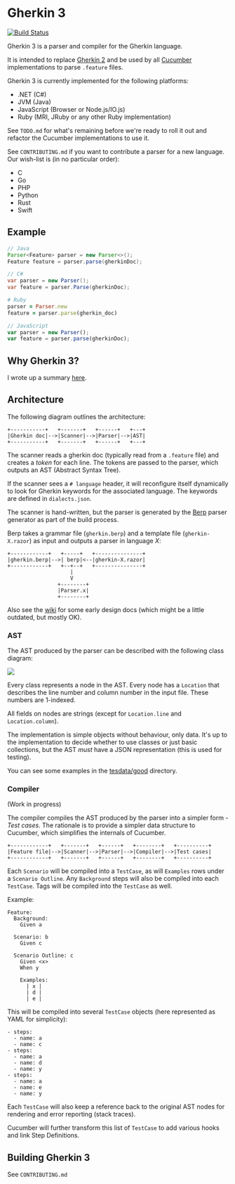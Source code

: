 # Gherkin 3

[![Build Status](https://travis-ci.org/cucumber/gherkin3.png)](https://travis-ci.org/cucumber/gherkin3)

Gherkin 3 is a parser and compiler for the Gherkin language.

It is intended to replace [Gherkin 2](https://github.com/cucumber/gherkin) and be used by
all [Cucumber](https://cukes.info) implementations to parse `.feature` files.

Gherkin 3 is currently implemented for the following platforms:

* .NET (C#)
* JVM (Java)
* JavaScript (Browser or Node.js/IO.js)
* Ruby (MRI, JRuby or any other Ruby implementation)

See `TODO.md` for what's remaining before we're ready to roll it out and refactor
the Cucumber implementations to use it.

See `CONTRIBUTING.md` if you want to contribute a parser for a new language.
Our wish-list is (in no particular order):

* C
* Go
* PHP
* Python
* Rust
* Swift

## Example

```java
// Java
Parser<Feature> parser = new Parser<>();
Feature feature = parser.parse(gherkinDoc);
```

```csharp
// C#
var parser = new Parser();
var feature = parser.Parse(gherkinDoc);
```

```ruby
# Ruby
parser = Parser.new
feature = parser.parse(gherkin_doc)
```

```javascript
// JavaScript
var parser = new Parser();
var feature = parser.parse(gherkinDoc);
```

## Why Gherkin 3?

I wrote up a summary [here](https://groups.google.com/d/msg/cukes/YLKsqbBMBoI/DYhfFx8GBegJ).

## Architecture

The following diagram outlines the architecture:

    +-----------+   +-------+   +------+   +---+
    |Gherkin doc|-->|Scanner|-->|Parser|-->|AST|
    +-----------+   +-------+   +------+   +---+

The scanner reads a gherkin doc (typically read from a `.feature` file) and creates
a *token* for each line. The tokens are passed to the parser, which outputs an AST
(Abstract Syntax Tree).

If the scanner sees a `# language` header, it will reconfigure itself dynamically
to look for Gherkin keywords for the associated language. The keywords are defined in
`dialects.json`.

The scanner is hand-written, but the parser is generated by the [Berp](https://github.com/gasparnagy/berp)
parser generator as part of the build process.

Berp takes a grammar file (`gherkin.berp`) and a template file (`gherkin-X.razor`) as input
and outputs a parser in language *X*:

    +------------+   +-----+   +---------------+
    |gherkin.berp|-->| berp|<--|gherkin-X.razor|
    +------------+   +--+--+   +---------------+
                        |
                        V
                    +--------+
                    |Parser.x|
                    +--------+

Also see the [wiki](https://github.com/cucumber/gherkin3/wiki) for some early
design docs (which might be a little outdated, but mostly OK).

### AST

The AST produced by the parser can be described with the following class diagram:

![](https://github.com/cucumber/gherkin3/blob/master/docs/ast.png)

Every class represents a node in the AST. Every node has a `Location` that describes
the line number and column number in the input file. These numbers are 1-indexed.

All fields on nodes are strings (except for `Location.line` and `Location.column`).

The implementation is simple objects without behaviour, only data. It's up to
the implementation to decide whether to use classes or just basic collections,
but the AST *must* have a JSON representation (this is used for testing).

You can see some examples in the
[tesdata/good](https://github.com/cucumber/gherkin3/tree/master/testdata/good)
directory.

### Compiler

(Work in progress)

The compiler compiles the AST produced by the parser
into a simpler form - *Test cases*. The rationale is to provide a simpler
data structure to Cucumber, which simplifies the internals of Cucumber.

    +------------+   +-------+   +------+   +--------+   +----------+
    |Feature file|-->|Scanner|-->|Parser|-->|Compiler|-->|Test cases|
    +------------+   +-------+   +------+   +--------+   +----------+

Each `Scenario` will be compiled into a `TestCase`, as will `Examples` rows under
a `Scenario Outline`. Any `Background` steps will also be compiled into each
`TestCase`. Tags will be compiled into the `TestCase` as well.

Example:

```gherkin
Feature:
  Background:
    Given a

  Scenario: b
    Given c

  Scenario Outline: c
    Given <x>
    When y

    Examples:
      | x |
      | d |
      | e |
```

This will be compiled into several `TestCase` objects (here represented as YAML
for simplicity):

```
- steps:
  - name: a
  - name: c
- steps:
  - name: a
  - name: d
  - name: y
- steps:
  - name: a
  - name: e
  - name: y
```

Each `TestCase` will also keep a reference back to the original AST nodes for
rendering and error reporting (stack traces).

Cucumber will further transform this list of `TestCase` to add various hooks and
link Step Definitions.

## Building Gherkin 3

See `CONTRIBUTING.md`
